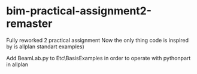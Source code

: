 # bim-practical-assignment2-remaster
Fully reworked 2 practical assignment
Now the only thing code is inspired by is allplan standart examples)

Add BeamLab.py to Etc\BasisExamples in order to operate with pythonpart in allplan
